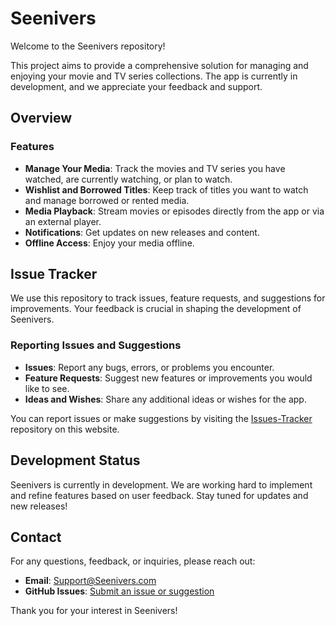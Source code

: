 # Seenivers

Welcome to the Seenivers repository!

This project aims to provide a comprehensive solution for managing and enjoying your movie and TV series collections. The app is currently in development, and we appreciate your feedback and support.

## Overview

### Features

- **Manage Your Media**: Track the movies and TV series you have watched, are currently watching, or plan to watch.
- **Wishlist and Borrowed Titles**: Keep track of titles you want to watch and manage borrowed or rented media.
- **Media Playback**: Stream movies or episodes directly from the app or via an external player.
- **Notifications**: Get updates on new releases and content.
- **Offline Access**: Enjoy your media offline.

## Issue Tracker

We use this repository to track issues, feature requests, and suggestions for improvements. Your feedback is crucial in shaping the development of Seenivers.

### Reporting Issues and Suggestions

- **Issues**: Report any bugs, errors, or problems you encounter.
- **Feature Requests**: Suggest new features or improvements you would like to see.
- **Ideas and Wishes**: Share any additional ideas or wishes for the app.

You can report issues or make suggestions by visiting the [Issues-Tracker](https://github.com/Seenivers/Issue-Tracker/issues) repository on this website.

## Development Status

Seenivers is currently in development. We are working hard to implement and refine features based on user feedback. Stay tuned for updates and new releases!

## Contact

For any questions, feedback, or inquiries, please reach out:

- **Email**: [Support@Seenivers.com](mailto:Support@Seenivers.com)
- **GitHub Issues**: [Submit an issue or suggestion](https://github.com/Seenivers/Issue-Tracker/issues)

Thank you for your interest in Seenivers!
